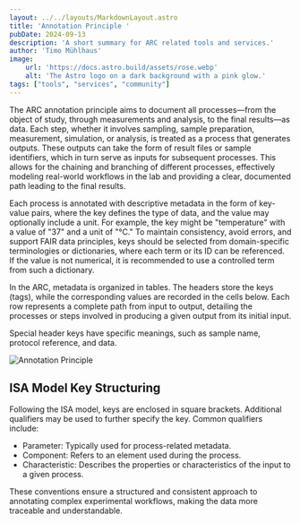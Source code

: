 ```yaml
---
layout: ../../layouts/MarkdownLayout.astro
title: 'Annotation Principle '
pubDate: 2024-09-13
description: 'A short summary for ARC related tools and services.'
author: 'Timo Mühlhaus'
image:
    url: 'https://docs.astro.build/assets/rose.webp'
    alt: 'The Astro logo on a dark background with a pink glow.'
tags: ["tools", "services", "community"]
---
```


The ARC annotation principle aims to document all processes—from the object of study, through measurements and analysis, to the final results—as data. Each step, whether it involves sampling, sample preparation, measurement, simulation, or analysis, is treated as a process that generates outputs. These outputs can take the form of result files or sample identifiers, which in turn serve as inputs for subsequent processes. This allows for the chaining and branching of different processes, effectively modeling real-world workflows in the lab and providing a clear, documented path leading to the final results. 

Each process is annotated with descriptive metadata in the form of key-value pairs, where the key defines the type of data, and the value may optionally include a unit. For example, the key might be "temperature" with a value of "37" and a unit of "°C." To maintain consistency, avoid errors, and support FAIR data principles, keys should be selected from domain-specific terminologies or dictionaries, where each term or its ID can be referenced. If the value is not numerical, it is recommended to use a controlled term from such a dictionary. 

In the ARC, metadata is organized in tables. The headers store the keys (tags), while the corresponding values are recorded in the cells below. Each row represents a complete path from input to output, detailing the processes or steps involved in producing a given output from its initial input. 

Special header keys have specific meanings, such as sample name, protocol reference, and data.

![Annotation Principle](/arc-website/annotation-principle-figure-1.png)

## ISA Model Key Structuring 

Following the ISA model, keys are enclosed in square brackets. Additional qualifiers may be used to further specify the key. Common qualifiers include: 

- Parameter: Typically used for process-related metadata. 
- Component: Refers to an element used during the process. 
- Characteristic: Describes the properties or characteristics of the input to a given process. 

These conventions ensure a structured and consistent approach to annotating complex experimental workflows, making the data more traceable and understandable. 